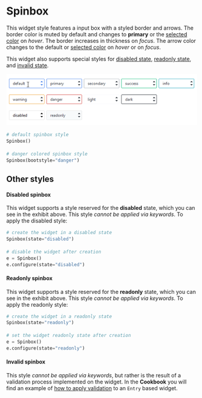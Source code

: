 # Spinbox

This widget style features a input box with a styled border and arrows. The 
border color is muted by default and changes to **primary** or the 
[selected color](index.md#colors) on _hover_. The border increases in thickness on 
_focus_. The arrow color changes to the default or [selected color](index.md#colors) 
on _hover_ or on _focus_.

This widget also supports special styles for [disabled state](#disabled-spinbox), 
[readonly state](#readonly-spinbox), and [invalid state](#invalid-combobox).

![spinbox](../assets/widget-styles/spinbox.gif)

```python
# default spinbox style
Spinbox()

# danger colored spinbox style
Spinbox(bootstyle="danger")
```

## Other styles

#### Disabled spinbox

This widget supports a style reserved for the **disabled** state, which you 
can see in the exhibit above. This style _cannot be applied via keywords_. To 
apply the disabled style:

```python
# create the widget in a disabled state
Spinbox(state="disabled")

# disable the widget after creation
e = Spinbox()
e.configure(state="disabled")
```

#### Readonly spinbox

This widget supports a style reserved for the **readonly** state, which you 
can see in the exhibit above. This style _cannot be applied via keywords_.  To 
apply the readonly style:

```python
# create the widget in a readonly state
Spinbox(state="readonly")

# set the widget readonly state after creation
e = Spinbox()
e.configure(state="readonly")
```

#### Invalid spinbox

This style _cannot be applied via keywords_, but rather is the result of a 
validation process implemented on the widget. In the **Cookbook** you will find 
an example of [how to apply validation](../cookbook/validate-user-input.md) to an 
`Entry` based widget.
